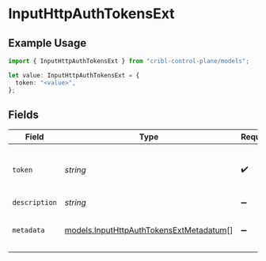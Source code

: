 # InputHttpAuthTokensExt

## Example Usage

```typescript
import { InputHttpAuthTokensExt } from "cribl-control-plane/models";

let value: InputHttpAuthTokensExt = {
  token: "<value>",
};
```

## Fields

| Field                                                                                    | Type                                                                                     | Required                                                                                 | Description                                                                              |
| ---------------------------------------------------------------------------------------- | ---------------------------------------------------------------------------------------- | ---------------------------------------------------------------------------------------- | ---------------------------------------------------------------------------------------- |
| `token`                                                                                  | *string*                                                                                 | :heavy_check_mark:                                                                       | Shared secret to be provided by any client (Authorization: <token>)                      |
| `description`                                                                            | *string*                                                                                 | :heavy_minus_sign:                                                                       | N/A                                                                                      |
| `metadata`                                                                               | [models.InputHttpAuthTokensExtMetadatum](../models/inputhttpauthtokensextmetadatum.md)[] | :heavy_minus_sign:                                                                       | Fields to add to events referencing this token                                           |